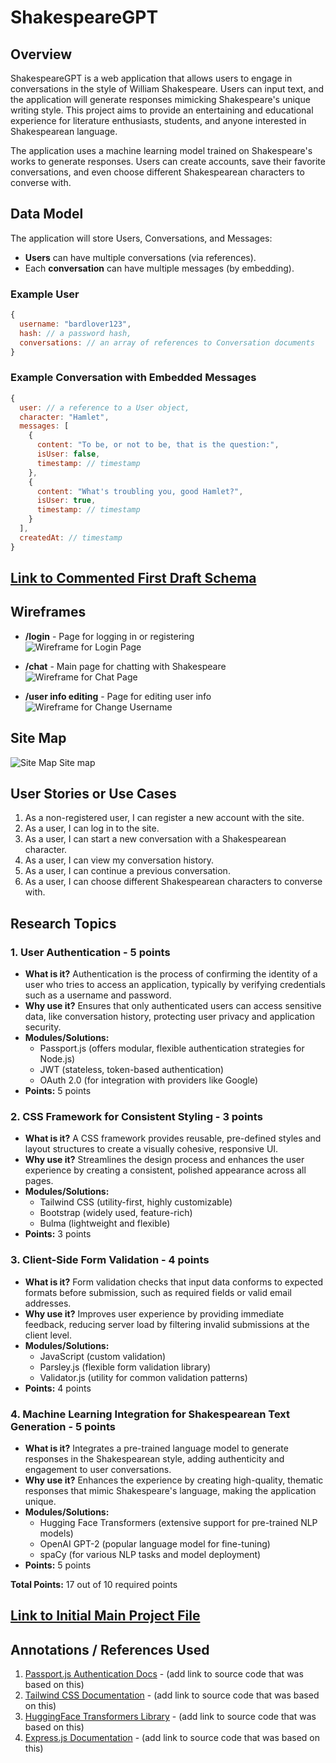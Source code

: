 [//]: # (The content below is an example project proposal / requirements document. Replace the text below the lines marked "__TODO__" with details specific to your project. Remove the "TODO" lines.)

[//]: # ()
[//]: # (&#40;___TODO__: your project name_&#41;)

[//]: # ()
[//]: # (# Shoppy Shoperson )

[//]: # ()
[//]: # (## Overview)

[//]: # ()
[//]: # (&#40;___TODO__: a brief one or two paragraph, high-level description of your project_&#41;)

[//]: # ()
[//]: # (Remembering what to buy at the grocery store is waaaaay too difficult. Also, shopping for groceries when you're hungry leads to regrettable purchases. Sooo... that's where Shoppy Shoperson comes in!)

[//]: # ()
[//]: # (Shoppy Shoperson is a web app that will allow users to keep track of multiple grocery lists. Users can register and login. Once they're logged in, they can create or view their grocery list. For every list that they have, they can add items to the list or cross off items.)

[//]: # ()
[//]: # ()
[//]: # (## Data Model)

[//]: # ()
[//]: # (&#40;___TODO__: a description of your application's data and their relationships to each other_&#41; )

[//]: # ()
[//]: # (The application will store Users, Lists and Items)

[//]: # ()
[//]: # (* users can have multiple lists &#40;via references&#41;)

[//]: # (* each list can have multiple items &#40;by embedding&#41;)

[//]: # ()
[//]: # (&#40;___TODO__: sample documents_&#41;)

[//]: # ()
[//]: # (An Example User:)

[//]: # ()
[//]: # (```javascript)

[//]: # ({)

[//]: # (  username: "shannonshopper",)

[//]: # (  hash: // a password hash,)

[//]: # (  lists: // an array of references to List documents)

[//]: # (})

[//]: # (```)

[//]: # ()
[//]: # (An Example List with Embedded Items:)

[//]: # ()
[//]: # (```javascript)

[//]: # ({)

[//]: # (  user: // a reference to a User object)

[//]: # (  name: "Breakfast foods",)

[//]: # (  items: [)

[//]: # (    { name: "pancakes", quantity: "9876", checked: false},)

[//]: # (    { name: "ramen", quantity: "2", checked: true},)

[//]: # (  ],)

[//]: # (  createdAt: // timestamp)

[//]: # (})

[//]: # (```)

[//]: # ()
[//]: # ()
[//]: # (## [Link to Commented First Draft Schema]&#40;db.js&#41; )

[//]: # ()
[//]: # (&#40;___TODO__: create a first draft of your Schemas in db.js and link to it_&#41;)

[//]: # ()
[//]: # (## Wireframes)

[//]: # ()
[//]: # (&#40;___TODO__: wireframes for all of the pages on your site; they can be as simple as photos of drawings or you can use a tool like Balsamiq, Omnigraffle, etc._&#41;)

[//]: # ()
[//]: # (/list/create - page for creating a new shopping list)

[//]: # ()
[//]: # (![list create]&#40;documentation/list-create.png&#41;)

[//]: # ()
[//]: # (/list - page for showing all shopping lists)

[//]: # ()
[//]: # (![list]&#40;documentation/list.png&#41;)

[//]: # ()
[//]: # (/list/slug - page for showing specific shopping list)

[//]: # ()
[//]: # (![list]&#40;documentation/list-slug.png&#41;)

[//]: # ()
[//]: # (## Site map)

[//]: # ()
[//]: # (&#40;___TODO__: draw out a site map that shows how pages are related to each other_&#41;)

[//]: # ()
[//]: # (Here's a [complex example from wikipedia]&#40;https://upload.wikimedia.org/wikipedia/commons/2/20/Sitemap_google.jpg&#41;, but you can create one without the screenshots, drop shadows, etc. ... just names of pages and where they flow to.)

[//]: # ()
[//]: # (## User Stories or Use Cases)

[//]: # ()
[//]: # (&#40;___TODO__: write out how your application will be used through [user stories]&#40;http://en.wikipedia.org/wiki/User_story#Format&#41; and / or [use cases]&#40;https://www.mongodb.com/download-center?jmp=docs&_ga=1.47552679.1838903181.1489282706#previous&#41;_&#41;)

[//]: # ()
[//]: # (1. as non-registered user, I can register a new account with the site)

[//]: # (2. as a user, I can log in to the site)

[//]: # (3. as a user, I can create a new grocery list)

[//]: # (4. as a user, I can view all of the grocery lists I've created in a single list)

[//]: # (5. as a user, I can add items to an existing grocery list)

[//]: # (6. as a user, I can cross off items in an existing grocery list)

[//]: # ()
[//]: # (## Research Topics)

[//]: # ()
[//]: # (&#40;___TODO__: the research topics that you're planning on working on along with their point values... and the total points of research topics listed_&#41;)

[//]: # ()
[//]: # (* &#40;5 points&#41; Integrate user authentication)

[//]: # (    * I'm going to be using passport for user authentication)

[//]: # (    * And account has been made for testing; I'll email you the password)

[//]: # (    * see <code>cs.nyu.edu/~jversoza/ait-final/register</code> for register page)

[//]: # (    * see <code>cs.nyu.edu/~jversoza/ait-final/login</code> for login page)

[//]: # (* &#40;4 points&#41; Perform client side form validation using a JavaScript library)

[//]: # (    * see <code>cs.nyu.edu/~jversoza/ait-final/my-form</code>)

[//]: # (    * if you put in a number that's greater than 5, an error message will appear in the dom)

[//]: # (* &#40;5 points&#41; vue.js)

[//]: # (    * used vue.js as the frontend framework; it's a challenging library to learn, so I've assigned it 5 points)

[//]: # ()
[//]: # (10 points total out of 8 required points &#40;___TODO__: addtional points will __not__ count for extra credit_&#41;)

[//]: # ()
[//]: # ()
[//]: # (## [Link to Initial Main Project File]&#40;app.js&#41; )

[//]: # ()
[//]: # (&#40;___TODO__: create a skeleton Express application with a package.json, app.js, views folder, etc. ... and link to your initial app.js_&#41;)

[//]: # ()
[//]: # (## Annotations / References Used)

[//]: # ()
[//]: # (&#40;___TODO__: list any tutorials/references/etc. that you've based your code off of_&#41;)

[//]: # ()
[//]: # (1. [passport.js authentication docs]&#40;http://passportjs.org/docs&#41; - &#40;add link to source code that was based on this&#41;)

[//]: # (2. [tutorial on vue.js]&#40;https://vuejs.org/v2/guide/&#41; - &#40;add link to source code that was based on this&#41;)

# ShakespeareGPT

## Overview

ShakespeareGPT is a web application that allows users to engage in conversations in the style of William Shakespeare. Users can input text, and the application will generate responses mimicking Shakespeare's unique writing style. This project aims to provide an entertaining and educational experience for literature enthusiasts, students, and anyone interested in Shakespearean language.

The application uses a machine learning model trained on Shakespeare's works to generate responses. Users can create accounts, save their favorite conversations, and even choose different Shakespearean characters to converse with.

## Data Model

The application will store Users, Conversations, and Messages:

- **Users** can have multiple conversations (via references).
- Each **conversation** can have multiple messages (by embedding).

### Example User
```javascript
{
  username: "bardlover123",
  hash: // a password hash,
  conversations: // an array of references to Conversation documents
}
```

### Example Conversation with Embedded Messages
```javascript
{
  user: // a reference to a User object,
  character: "Hamlet",
  messages: [
    { 
      content: "To be, or not to be, that is the question:",
      isUser: false,
      timestamp: // timestamp
    },
    {
      content: "What's troubling you, good Hamlet?",
      isUser: true,
      timestamp: // timestamp
    }
  ],
  createdAt: // timestamp
}
```

## [Link to Commented First Draft Schema](db.js)

## Wireframes

- **/login** - Page for logging in or registering  
  ![Wireframe for Login Page](register.png)

- **/chat** - Main page for chatting with Shakespeare  
  ![Wireframe for Chat Page](chat.png)

- **/user info editing** - Page for editing user info
  ![Wireframe for Change Username](change.png)

## Site Map
![Site Map](map.png)
Site map

## User Stories or Use Cases

1. As a non-registered user, I can register a new account with the site.
2. As a user, I can log in to the site.
3. As a user, I can start a new conversation with a Shakespearean character.
4. As a user, I can view my conversation history.
5. As a user, I can continue a previous conversation.
6. As a user, I can choose different Shakespearean characters to converse with.

## Research Topics

### 1. User Authentication - 5 points
- **What is it?** Authentication is the process of confirming the identity of a user who tries to access an application, typically by verifying credentials such as a username and password.
- **Why use it?** Ensures that only authenticated users can access sensitive data, like conversation history, protecting user privacy and application security.
- **Modules/Solutions:**
  - Passport.js (offers modular, flexible authentication strategies for Node.js)
  - JWT (stateless, token-based authentication)
  - OAuth 2.0 (for integration with providers like Google)
- **Points:** 5 points

### 2. CSS Framework for Consistent Styling - 3 points
- **What is it?** A CSS framework provides reusable, pre-defined styles and layout structures to create a visually cohesive, responsive UI.
- **Why use it?** Streamlines the design process and enhances the user experience by creating a consistent, polished appearance across all pages.
- **Modules/Solutions:**
  - Tailwind CSS (utility-first, highly customizable)
  - Bootstrap (widely used, feature-rich)
  - Bulma (lightweight and flexible)
- **Points:** 3 points

### 3. Client-Side Form Validation - 4 points
- **What is it?** Form validation checks that input data conforms to expected formats before submission, such as required fields or valid email addresses.
- **Why use it?** Improves user experience by providing immediate feedback, reducing server load by filtering invalid submissions at the client level.
- **Modules/Solutions:**
  - JavaScript (custom validation)
  - Parsley.js (flexible form validation library)
  - Validator.js (utility for common validation patterns)
- **Points:** 4 points

### 4. Machine Learning Integration for Shakespearean Text Generation - 5 points
- **What is it?** Integrates a pre-trained language model to generate responses in the Shakespearean style, adding authenticity and engagement to user conversations.
- **Why use it?** Enhances the experience by creating high-quality, thematic responses that mimic Shakespeare's language, making the application unique.
- **Modules/Solutions:**
  - Hugging Face Transformers (extensive support for pre-trained NLP models)
  - OpenAI GPT-2 (popular language model for fine-tuning)
  - spaCy (for various NLP tasks and model deployment)
- **Points:** 5 points

**Total Points:** 17 out of 10 required points

## [Link to Initial Main Project File](app.mjs)

## Annotations / References Used

1. [Passport.js Authentication Docs](http://passportjs.org/docs) - (add link to source code that was based on this)
2. [Tailwind CSS Documentation](https://tailwindcss.com/docs) - (add link to source code that was based on this)
3. [HuggingFace Transformers Library](https://huggingface.co/transformers/) - (add link to source code that was based on this)
4. [Express.js Documentation](https://expressjs.com/) - (add link to source code that was based on this)
